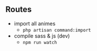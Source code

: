 ## Routes
- import all animes
    - ````php artisan command:import````
- compile sass & js (dev) 
    - ````npm run watch````
